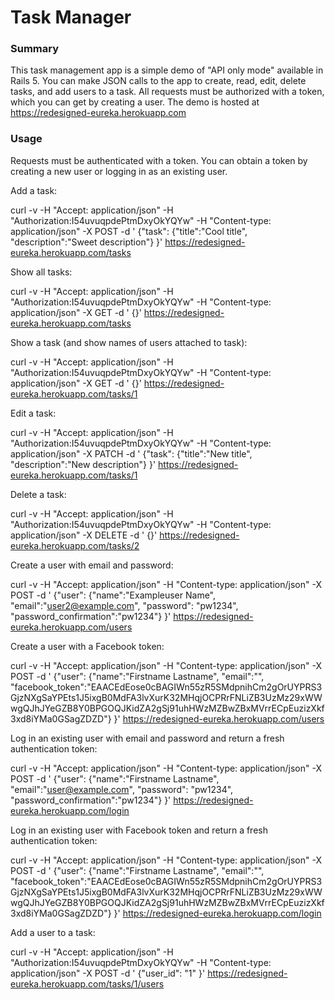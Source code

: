 # Task Manager

### Summary

This task management app is a simple demo of "API only mode" available in Rails 5. You can make JSON calls to the app to create, read, edit, delete tasks, and add users to a task. All requests must be authorized with a token, which you can get by creating a user. The demo is hosted at https://redesigned-eureka.herokuapp.com

### Usage

Requests must be authenticated with a token. You can obtain a token by creating a new user or logging in as an existing user.

Add a task:

curl -v -H "Accept: application/json" -H "Authorization:I54uvuqpdePtmDxyOkYQYw" -H "Content-type: application/json" -X POST -d ' {"task": {"title":"Cool title", "description":"Sweet description"} }' https://redesigned-eureka.herokuapp.com/tasks

Show all tasks:

curl -v -H "Accept: application/json" -H "Authorization:I54uvuqpdePtmDxyOkYQYw" -H "Content-type: application/json" -X GET -d ' {}' https://redesigned-eureka.herokuapp.com/tasks

Show a task (and show names of users attached to task):

curl -v -H "Accept: application/json" -H "Authorization:I54uvuqpdePtmDxyOkYQYw" -H "Content-type: application/json" -X GET -d ' {}' https://redesigned-eureka.herokuapp.com/tasks/1

Edit a task:

curl -v -H "Accept: application/json" -H "Authorization:I54uvuqpdePtmDxyOkYQYw" -H "Content-type: application/json" -X PATCH -d ' {"task": {"title":"New title", "description":"New description"} }' https://redesigned-eureka.herokuapp.com/tasks/1

Delete a task:

curl -v -H "Accept: application/json" -H "Authorization:I54uvuqpdePtmDxyOkYQYw" -H "Content-type: application/json" -X DELETE -d ' {}' https://redesigned-eureka.herokuapp.com/tasks/2

Create a user with email and password:

curl -v -H "Accept: application/json" -H "Content-type: application/json" -X POST -d ' {"user": {"name":"Exampleuser Name", "email":"user2@example.com", "password": "pw1234", "password_confirmation":"pw1234"} }' https://redesigned-eureka.herokuapp.com/users

Create a user with a Facebook token:

curl -v -H "Accept: application/json" -H "Content-type: application/json" -X POST -d ' {"user": {"name":"Firstname Lastname", "email":"", "facebook_token":"EAACEdEose0cBAGIWn55zR5SMdpnihCm2gOrUYPRS3GjzNXgSaYPEts1J5ixgB0MdFA3lvXurK32MHqjOCPRrFNLiZB3UzMz29xWWwgQJhJYeGZB8Y0BPGOQJKidZA2gSj91uhHWzMZBwZBxMVrrECpEuzizXkf3xd8iYMa0GSagZDZD"} }' https://redesigned-eureka.herokuapp.com/users

Log in an existing user with email and password and return a fresh authentication token:

curl -v -H "Accept: application/json" -H "Content-type: application/json" -X POST -d ' {"user": {"name":"Firstname Lastname", "email":"user@example.com", "password": "pw1234", "password_confirmation":"pw1234"} }' https://redesigned-eureka.herokuapp.com/login

Log in an existing user with Facebook token and return a fresh authentication token:

curl -v -H "Accept: application/json" -H "Content-type: application/json" -X POST -d ' {"user": {"name":"Firstname Lastname", "email":"", "facebook_token":"EAACEdEose0cBAGIWn55zR5SMdpnihCm2gOrUYPRS3GjzNXgSaYPEts1J5ixgB0MdFA3lvXurK32MHqjOCPRrFNLiZB3UzMz29xWWwgQJhJYeGZB8Y0BPGOQJKidZA2gSj91uhHWzMZBwZBxMVrrECpEuzizXkf3xd8iYMa0GSagZDZD"} }' https://redesigned-eureka.herokuapp.com/login

Add a user to a task:

curl -v -H "Accept: application/json" -H "Authorization:I54uvuqpdePtmDxyOkYQYw" -H "Content-type: application/json" -X POST -d ' {"user_id": "1" }' https://redesigned-eureka.herokuapp.com/tasks/1/users

